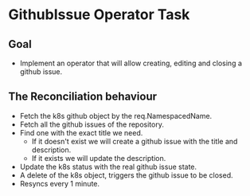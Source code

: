 # GithubIssue Operator Task
## Goal
- Implement an operator that will allow creating, editing and closing a github issue.

## The Reconciliation behaviour
- Fetch the k8s github object by the req.NamespacedName.
- Fetch all the github issues of the repository. 
- Find one with the exact title we need.
  - If it doesn't exist we will create a github issue with the title and description.
  - If it exists we will update the description.
- Update the k8s status with the real github issue state.
- A delete of the k8s object, triggers the github issue to be closed.
- Resyncs every 1 minute.


